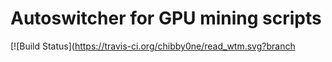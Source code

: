 # Autoswitcher for GPU mining scripts 
[![Build Status](https://travis-ci.org/chibby0ne/read_wtm.svg?branch